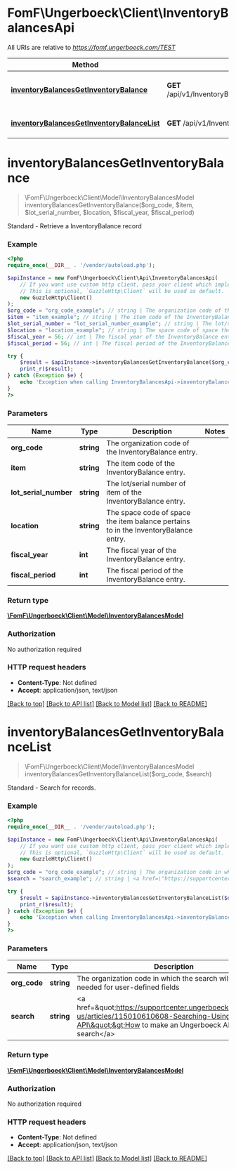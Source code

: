 # FomF\Ungerboeck\Client\InventoryBalancesApi

All URIs are relative to *https://fomf.ungerboeck.com/TEST*

Method | HTTP request | Description
------------- | ------------- | -------------
[**inventoryBalancesGetInventoryBalance**](InventoryBalancesApi.md#inventoryBalancesGetInventoryBalance) | **GET** /api/v1/InventoryBalances/{OrgCode}/{Item}/{LotSerialNumber}/{Location}/{FiscalYear}/{FiscalPeriod} | Standard - Retrieve a InventoryBalance record
[**inventoryBalancesGetInventoryBalanceList**](InventoryBalancesApi.md#inventoryBalancesGetInventoryBalanceList) | **GET** /api/v1/InventoryBalances/{OrgCode} | Standard - Search for records.


# **inventoryBalancesGetInventoryBalance**
> \FomF\Ungerboeck\Client\Model\InventoryBalancesModel inventoryBalancesGetInventoryBalance($org_code, $item, $lot_serial_number, $location, $fiscal_year, $fiscal_period)

Standard - Retrieve a InventoryBalance record

### Example
```php
<?php
require_once(__DIR__ . '/vendor/autoload.php');

$apiInstance = new FomF\Ungerboeck\Client\Api\InventoryBalancesApi(
    // If you want use custom http client, pass your client which implements `GuzzleHttp\ClientInterface`.
    // This is optional, `GuzzleHttp\Client` will be used as default.
    new GuzzleHttp\Client()
);
$org_code = "org_code_example"; // string | The organization code of the InventoryBalance entry.
$item = "item_example"; // string | The item code of the InventoryBalance entry.
$lot_serial_number = "lot_serial_number_example"; // string | The lot/serial number of item of the InventoryBalance entry.
$location = "location_example"; // string | The space code of space the item balance pertains to in the InventoryBalance entry.
$fiscal_year = 56; // int | The fiscal year of the InventoryBalance entry.
$fiscal_period = 56; // int | The fiscal period of the InventoryBalance entry.

try {
    $result = $apiInstance->inventoryBalancesGetInventoryBalance($org_code, $item, $lot_serial_number, $location, $fiscal_year, $fiscal_period);
    print_r($result);
} catch (Exception $e) {
    echo 'Exception when calling InventoryBalancesApi->inventoryBalancesGetInventoryBalance: ', $e->getMessage(), PHP_EOL;
}
?>
```

### Parameters

Name | Type | Description  | Notes
------------- | ------------- | ------------- | -------------
 **org_code** | **string**| The organization code of the InventoryBalance entry. |
 **item** | **string**| The item code of the InventoryBalance entry. |
 **lot_serial_number** | **string**| The lot/serial number of item of the InventoryBalance entry. |
 **location** | **string**| The space code of space the item balance pertains to in the InventoryBalance entry. |
 **fiscal_year** | **int**| The fiscal year of the InventoryBalance entry. |
 **fiscal_period** | **int**| The fiscal period of the InventoryBalance entry. |

### Return type

[**\FomF\Ungerboeck\Client\Model\InventoryBalancesModel**](../Model/InventoryBalancesModel.md)

### Authorization

No authorization required

### HTTP request headers

 - **Content-Type**: Not defined
 - **Accept**: application/json, text/json

[[Back to top]](#) [[Back to API list]](../../README.md#documentation-for-api-endpoints) [[Back to Model list]](../../README.md#documentation-for-models) [[Back to README]](../../README.md)

# **inventoryBalancesGetInventoryBalanceList**
> \FomF\Ungerboeck\Client\Model\InventoryBalancesModel inventoryBalancesGetInventoryBalanceList($org_code, $search)

Standard - Search for records.

### Example
```php
<?php
require_once(__DIR__ . '/vendor/autoload.php');

$apiInstance = new FomF\Ungerboeck\Client\Api\InventoryBalancesApi(
    // If you want use custom http client, pass your client which implements `GuzzleHttp\ClientInterface`.
    // This is optional, `GuzzleHttp\Client` will be used as default.
    new GuzzleHttp\Client()
);
$org_code = "org_code_example"; // string | The organization code in which the search will take place, needed for user-defined fields
$search = "search_example"; // string | <a href=\"https://supportcenter.ungerboeck.com/hc/en-us/articles/115010610608-Searching-Using-the-API\">How to make an Ungerboeck API search</a>

try {
    $result = $apiInstance->inventoryBalancesGetInventoryBalanceList($org_code, $search);
    print_r($result);
} catch (Exception $e) {
    echo 'Exception when calling InventoryBalancesApi->inventoryBalancesGetInventoryBalanceList: ', $e->getMessage(), PHP_EOL;
}
?>
```

### Parameters

Name | Type | Description  | Notes
------------- | ------------- | ------------- | -------------
 **org_code** | **string**| The organization code in which the search will take place, needed for user-defined fields |
 **search** | **string**| &lt;a href&#x3D;\&quot;https://supportcenter.ungerboeck.com/hc/en-us/articles/115010610608-Searching-Using-the-API\&quot;&gt;How to make an Ungerboeck API search&lt;/a&gt; |

### Return type

[**\FomF\Ungerboeck\Client\Model\InventoryBalancesModel**](../Model/InventoryBalancesModel.md)

### Authorization

No authorization required

### HTTP request headers

 - **Content-Type**: Not defined
 - **Accept**: application/json, text/json

[[Back to top]](#) [[Back to API list]](../../README.md#documentation-for-api-endpoints) [[Back to Model list]](../../README.md#documentation-for-models) [[Back to README]](../../README.md)

